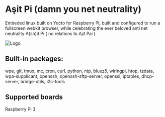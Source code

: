 # Aşit Pi (damn you net neutrality)

Embeded linux built on Yocto for Raspberry Pi, built and configured to run a fullscreen webkit browser, while celebrating the ever beloved  anti net neutrality A(sh)it Pi ( no relations to Ajit Pai )


![Logo](https://xn--aitpi-jdb.com/logo.png)


## Built-in packages:

wpe, git, tmux, mc, cron, curl, python, ntp, bluez5, wiringpi, htop, tzdata, wpa-supplicant, openssh, openssh-sftp-server, openssl, iptables, dhcp-server, bridge-utils, i2c-tools

## Supported boards
Raspberry Pi 3
